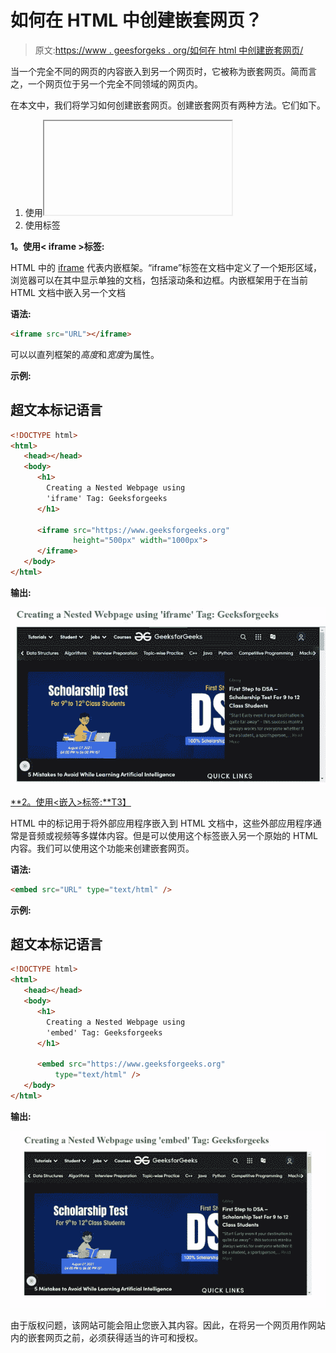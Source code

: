# 如何在 HTML 中创建嵌套网页？

> 原文:[https://www . geesforgeks . org/如何在 html 中创建嵌套网页/](https://www.geeksforgeeks.org/how-to-create-a-nested-webpage-in-html/)

当一个完全不同的网页的内容嵌入到另一个网页时，它被称为嵌套网页。简而言之，一个网页位于另一个完全不同领域的网页内。

在本文中，我们将学习如何创建嵌套网页。创建嵌套网页有两种方法。它们如下。

1.  使用<iframe>标签</iframe>
2.  使用<embed>标签

**1。使用< iframe >标签:**

HTML 中的 [iframe](https://www.geeksforgeeks.org/html-iframes/) 代表内嵌框架。“iframe”标签在文档中定义了一个矩形区域，浏览器可以在其中显示单独的文档，包括滚动条和边框。内嵌框架用于在当前 HTML 文档中嵌入另一个文档

**语法:**

```html
<iframe src="URL"></iframe>
```

可以以直列框架的*高度*和*宽度*为属性。

**示例:**

## 超文本标记语言

```html
<!DOCTYPE html>
<html>
   <head></head>
   <body>
      <h1>
        Creating a Nested Webpage using 
        'iframe' Tag: Geeksforgeeks
      </h1>

      <iframe src="https://www.geeksforgeeks.org" 
              height="500px" width="1000px">
      </iframe>
   </body>
</html>
```

**输出:**

![](img/ca867149e088a6f14eb1ac4199bdcd1c.png)

[**2。使用<嵌入>标签:**T3】](https://www.geeksforgeeks.org/html-embed-tag/)

HTML 中的<embed>标记用于将外部应用程序嵌入到 HTML 文档中，这些外部应用程序通常是音频或视频等多媒体内容。但是可以使用这个标签嵌入另一个原始的 HTML 内容。我们可以使用这个功能来创建嵌套网页。

**语法:**

```html
<embed src="URL" type="text/html" /> 
```

**示例:**

## 超文本标记语言

```html
<!DOCTYPE html>
<html>
   <head></head>
   <body>
      <h1>
        Creating a Nested Webpage using
        'embed' Tag: Geeksforgeeks
      </h1>

      <embed src="https://www.geeksforgeeks.org" 
          type="text/html" />
   </body>
</html>
```

**输出:**

![](img/183ecbffaea9a7b50545c471c951b95c.png)

由于版权问题，该网站可能会阻止您嵌入其内容。因此，在将另一个网页用作网站内的嵌套网页之前，必须获得适当的许可和授权。